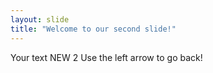 ```yaml
---
layout: slide
title: "Welcome to our second slide!"
---
```

Your text NEW 2
Use the left arrow to go back!
